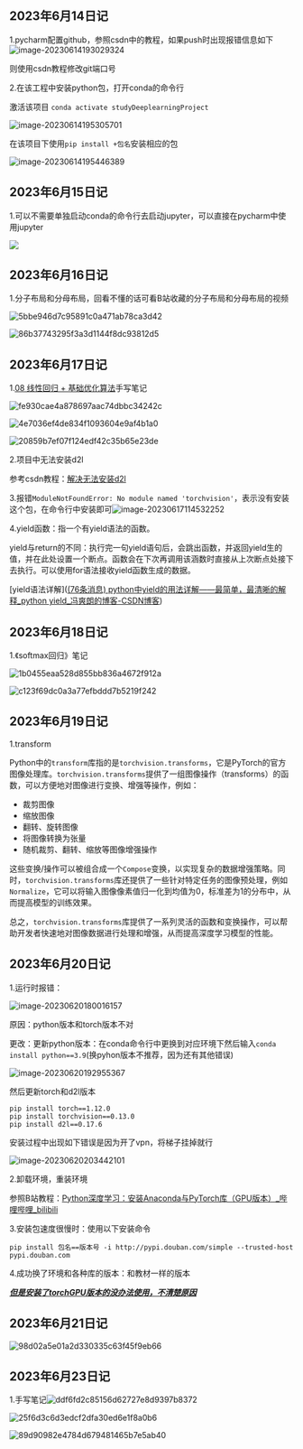 ## 2023年6月14日记

1.pycharm配置github，参照csdn中的教程，如果push时出现报错信息如下
![image-20230614193029324](笔记/image-20230614193029324.png)

则使用csdn教程修改git端口号

2.在该工程中安装python包，打开conda的命令行

激活该项目 `conda activate studyDeeplearningProject`

![image-20230614195305701](笔记/image-20230614195305701.png)

在该项目下使用`pip install +包名`安装相应的包

![image-20230614195446389](笔记/image-20230614195446389.png)

## 2023年6月15日记

1.可以不需要单独启动conda的命令行去启动jupyter，可以直接在pycharm中使用jupyter

![](笔记/image-20230615094121244.png)

## 2023年6月16日记

1.分子布局和分母布局，回看不懂的话可看B站收藏的分子布局和分母布局的视频

![5bbe946d7c95891c0a471ab78ca3d42](笔记/5bbe946d7c95891c0a471ab78ca3d42.jpg)

![86b37743295f3a3d1144f8dc93812d5](笔记/86b37743295f3a3d1144f8dc93812d5.jpg)

## 2023年6月17日记

1.[08 线性回归 + 基础优化算法](https://www.bilibili.com/video/BV1PX4y1g7KC?spm_id_from=333.1245.0.0)手写笔记

![fe930cae4a878697aac74dbbc34242c](笔记/fe930cae4a878697aac74dbbc34242c.jpg)

![4e7036ef4de834f1093604e9af4b1a0](笔记/4e7036ef4de834f1093604e9af4b1a0.jpg)

![20859b7ef07f124edf42c35b65e23de](笔记/20859b7ef07f124edf42c35b65e23de.jpg)

2.项目中无法安装d2l

参考csdn教程：[解决无法安装d2l](https://blog.csdn.net/sriting/article/details/129600084?ops_request_misc=%257B%2522request%255Fid%2522%253A%2522168697137016800226566225%2522%252C%2522scm%2522%253A%252220140713.130102334.pc%255Fall.%2522%257D&request_id=168697137016800226566225&biz_id=0&utm_medium=distribute.pc_search_result.none-task-blog-2~all~first_rank_ecpm_v1~rank_v31_ecpm-4-129600084-null-null.142^v88^koosearch_v1,239^v2^insert_chatgpt&utm_term=ERROR%3A%20Failed%20building%20wheel%20for%20pandas%20Failed%20to%20build%20pandas%20ERROR%3A%20Could%20not%20build%20wheels%20for%20pandas%2C%20which%20is%20required%20to%20install%20pyproject.toml-based%20projects&spm=1018.2226.3001.4187)

3.报错`ModuleNotFoundError: No module named 'torchvision'`，表示没有安装这个包，在命令行中安装即可![image-20230617114532252](笔记/image-20230617114532252.png)

4.yield函数：指一个有yield语法的函数。

yield与return的不同：执行完一句yield语句后，会跳出函数，并返回yield生的值，并在此处设置一个断点。函数会在下次再调用该涵数时直接从上次断点处接下去执行。可以使用for语法接收yield函数生成的数据。

[yield语法详解]([(76条消息) python中yield的用法详解——最简单，最清晰的解释_python yield_冯爽朗的博客-CSDN博客](https://blog.csdn.net/mieleizhi0522/article/details/82142856?ops_request_misc=%7B%22request%5Fid%22%3A%22168699956216800211544533%22%2C%22scm%22%3A%2220140713.130102334.pc%5Fall.%22%7D&request_id=168699956216800211544533&biz_id=0&utm_medium=distribute.pc_search_result.none-task-blog-2~all~first_rank_ecpm_v1~rank_v31_ecpm-2-82142856-null-null.142^v88^koosearch_v1,239^v2^insert_chatgpt&utm_term=python中的yield和for&spm=1018.2226.3001.4187))

## 2023年6月18日记

1.《softmax回归》笔记

![1b0455eaa528d855bb836a4672f912a](笔记/1b0455eaa528d855bb836a4672f912a.jpg)

![c123f69dc0a3a77efbddd7b5219f242](笔记/c123f69dc0a3a77efbddd7b5219f242.jpg)

## 2023年6月19日记

1.transform

Python中的`transform`库指的是`torchvision.transforms`，它是PyTorch的官方图像处理库。`torchvision.transforms`提供了一组图像操作（transforms）的函数，可以方便地对图像进行变换、增强等操作，例如：

- 裁剪图像
- 缩放图像
- 翻转、旋转图像
- 将图像转换为张量
- 随机裁剪、翻转、缩放等图像增强操作

这些变换/操作可以被组合成一个`Compose`变换，以实现复杂的数据增强策略。同时，`torchvision.transforms`库还提供了一些针对特定任务的图像预处理，例如`Normalize`，它可以将输入图像像素值归一化到均值为0，标准差为1的分布中，从而提高模型的训练效果。

总之，`torchvision.transforms`库提供了一系列灵活的函数和变换操作，可以帮助开发者快速地对图像数据进行处理和增强，从而提高深度学习模型的性能。

## 2023年6月20日记

1.运行时报错：

![image-20230620180016157](笔记/image-20230620180016157.png)

原因：python版本和torch版本不对

更改：更新python版本：在conda命令行中更换到对应环境下然后输入`conda install python==3.9`(换pyhon版本不推荐，因为还有其他错误)

![image-20230620192955367](笔记/image-20230620192955367.png)

然后更新torch和d2l版本

```
pip install torch==1.12.0
pip install torchvision==0.13.0
pip install d2l==0.17.6
```

安装过程中出现如下错误是因为开了vpn，将梯子挂掉就行

![image-20230620203442101](笔记/image-20230620203442101.png)

2.卸载环境，重装环境

参照B站教程：[Python深度学习：安装Anaconda与PyTorch库（GPU版本）_哔哩哔哩_bilibili](https://www.bilibili.com/video/BV1cD4y1H7Tk/?spm_id_from=333.337.search-card.all.click&vd_source=c59feb47a212ec5cb8076f498bab7429)

3.安装包速度很慢时：使用以下安装命令

```text
pip install 包名==版本号 -i http://pypi.douban.com/simple --trusted-host pypi.douban.com
```

4.成功换了环境和各种库的版本：和教材一样的版本

***<u>但是安装了torchGPU版本的没办法使用，不清楚原因</u>***

## 2023年6月21日记

![98d02a5e01a2d330335c63f45f9eb66](笔记/98d02a5e01a2d330335c63f45f9eb66.jpg)

## 2023年6月23日记

1.手写笔记![ddf6fd2c85156d62727e8d9397b8372](笔记/ddf6fd2c85156d62727e8d9397b8372.jpg)

![25f6d3c6d3edcf2dfa30ed6e1f8a0b6](笔记/25f6d3c6d3edcf2dfa30ed6e1f8a0b6.jpg)

![89d90982e4784d679481465b7e5ab40](笔记/89d90982e4784d679481465b7e5ab40.jpg)